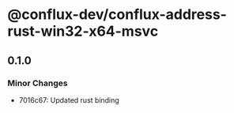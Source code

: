 # @conflux-dev/conflux-address-rust-win32-x64-msvc

## 0.1.0

### Minor Changes

- 7016c67: Updated rust binding
